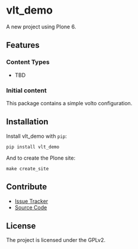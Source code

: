 # vlt_demo

A new project using Plone 6.

## Features

### Content Types

- TBD

### Initial content

This package contains a simple volto configuration.

Installation
------------

Install vlt_demo with `pip`:

```shell
pip install vlt_demo
```
And to create the Plone site:

```shell
make create_site
```

## Contribute

- [Issue Tracker](https://github.com/fredvd/vlt-demo/issues)
- [Source Code](https://github.com/fredvd/vlt-demo/)

## License

The project is licensed under the GPLv2.
